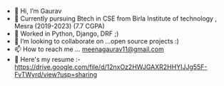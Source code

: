 - 👋 Hi, I’m Gaurav
- 🏫 Currently pursuing Btech in CSE from Birla Institute of technology , Mesra (2019-2023) (7.7 CGPA)
- 👀 Worked in Python, Django, DRF  ;)
- 💞 I’m looking to collaborate on ...open source projects :)
- 📫 How to reach me ... meenagaurav11@gmail.com
- 📄 Here's my resume :- https://drive.google.com/file/d/12nxOz2HWJGAXR2HHYIJJg55F-FvTWyrd/view?usp=sharing 



